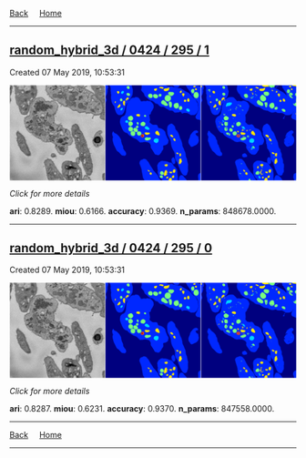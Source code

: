 
[Back](..)&nbsp;&nbsp;&nbsp;&nbsp;&nbsp;[Home](https://leapmanlab.github.io/snapshots)

---

<div class="summary"><a href="1"><h2>random_hybrid_3d / 0424 / 295 / 1</h2></a><p>Created 07 May 2019, 10:53:31
</p><a href="1"><img src="1/media/summary.png" align="center"></a><p>
<i>Click for more details</i>
</p></div>

**ari**: 0.8289. **miou**: 0.6166. **accuracy**: 0.9369. **n_params**: 848678.0000. 

---

<div class="summary"><a href="0"><h2>random_hybrid_3d / 0424 / 295 / 0</h2></a><p>Created 07 May 2019, 10:53:31
</p><a href="0"><img src="0/media/summary.png" align="center"></a><p>
<i>Click for more details</i>
</p></div>

**ari**: 0.8287. **miou**: 0.6231. **accuracy**: 0.9370. **n_params**: 847558.0000. 

---

[Back](..)&nbsp;&nbsp;&nbsp;&nbsp;&nbsp;[Home](https://leapmanlab.github.io/snapshots)

---